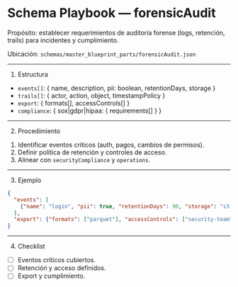 # Schema Playbook — forensicAudit

Propósito: establecer requerimientos de auditoría forense (logs, retención, trails) para incidentes y cumplimiento.

Ubicación: `schemas/master_blueprint_parts/forensicAudit.json`

---

1) Estructura
- `events[]`: { name, description, pii: boolean, retentionDays, storage }
- `trails[]`: { actor, action, object, timestampPolicy }
- `export`: { formats[], accessControls[] }
- `compliance`: { sox|gdpr|hipaa: { requirements[] } }

---

2) Procedimiento
1. Identificar eventos críticos (auth, pagos, cambios de permisos).
2. Definir política de retención y controles de acceso.
3. Alinear con `securityCompliance` y `operations`.

---

3) Ejemplo
```json
{
  "events": [
    {"name": "login", "pii": true, "retentionDays": 90, "storage": "s3://logs/auth"}
  ],
  "export": {"formats": ["parquet"], "accessControls": ["security-team"]}
}
```

---

4) Checklist
- [ ] Eventos críticos cubiertos.
- [ ] Retención y acceso definidos.
- [ ] Export y cumplimiento.
